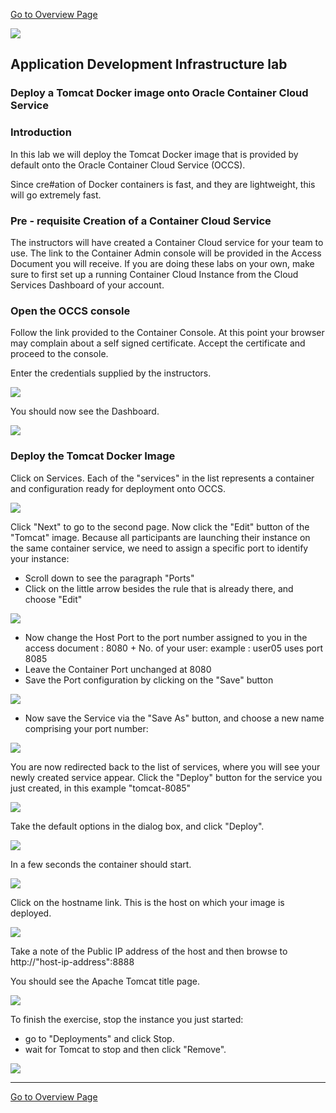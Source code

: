 
[Go to Overview Page](../AppDevInfra.md)

![](../../common/images/customer.logo2.png)
## Application Development Infrastructure lab ##
### Deploy a Tomcat Docker image onto Oracle Container Cloud Service ###

### Introduction
In this lab we will deploy the Tomcat Docker image that is provided by default onto the Oracle Container Cloud Service (OCCS).

Since cre#ation of Docker containers is fast, and they are lightweight, this will go extremely fast.

### Pre - requisite Creation of a Container Cloud Service
The instructors will have created a Container Cloud service for your team to use.  The link to the Container Admin console will be provided in the Access Document you will receive.  If you are doing these labs on your own, make sure to first set up a running Container Cloud Instance from the Cloud Services Dashboard of your account.


### Open the OCCS console

Follow the link provided to the Container Console.  At this point your browser may complain about a self signed certificate.  Accept the certificate and proceed to the console.

Enter the credentials supplied by the instructors.

![](images/admin-login.png)

You should now see the Dashboard.

![](images/dashboard.png)

### Deploy the Tomcat Docker Image

Click on Services.  Each of the "services" in the list represents a container and configuration ready for deployment onto OCCS.

![](images/services-page-1.png)

Click "Next" to go to the second page.  Now click the "Edit" button of the "Tomcat" image.  Because all participants are launching their instance on the same container service, we need to assign a specific port to identify your instance:

- Scroll down to see the paragraph "Ports"
- Click on the little arrow besides the rule that is already there, and choose "Edit"

![](images/edit-service.png)

- Now change the Host Port to the port number assigned to you in the access document : 8080 + No. of your user: example : user05 uses port 8085
- Leave the Container Port unchanged at 8080
- Save the Port configuration by clicking on the "Save" button

![](images/edit-port.png)

- Now save the Service via the "Save As" button, and choose a new name comprising your port number:

![](images/Tomcat8085.PNG)

You are now redirected back to the list of services, where you will see your newly created service appear.  Click the "Deploy" button for the service you just created, in this example "tomcat-8085"

![](images/services-page-2.png)

Take the default options in the dialog box, and click "Deploy".

![](images/deployment-defaults.png)

In a few seconds the container should start.

![](images/deployed.png)

Click on the hostname link.  This is the host on which your image is deployed.

![](images/host.png)

Take a note of the Public IP address of the host and then browse to http://"host-ip-address":8888

You should see the Apache Tomcat title page.

![](images/tomcat.png)

To finish the exercise, stop the instance you just started: 
- go to "Deployments" and click Stop.  
- wait for Tomcat to stop and then click "Remove".

![](images/deployments.png)

---
[Go to Overview Page](../AppDevInfra.md) 
